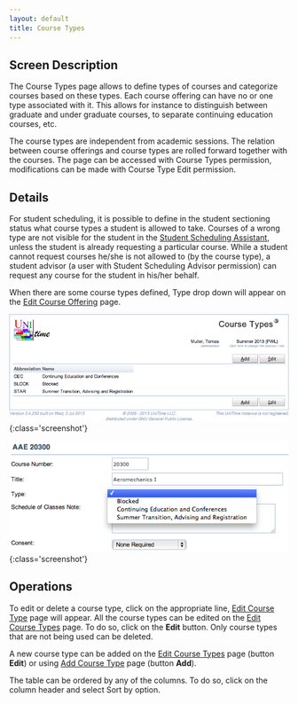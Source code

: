 ```yaml
---
layout: default
title: Course Types
---
```



## Screen Description


 The Course Types page allows to define types of courses and categorize courses based on these types. Each course offering can have no or one type associated with it. This allows for instance to distinguish between graduate and under graduate courses, to separate continuing education courses, etc.


 The course types are independent from academic sessions. The relation between course offerings and course types are rolled forward together with the courses. The page can be accessed with Course Types permission, modifications can be made with Course Type Edit permission.

## Details


 For student scheduling, it is possible to define in the student sectioning status what course types a student is allowed to take. Courses of a wrong type are not visible for the student in the [Student Scheduling Assistant](student-scheduling-assistant), unless the student is already requesting a particular course. While a student cannot request courses he/she is not allowed to (by the course type), a student advisor (a user with Student Scheduling Advisor permission) can request any course for the student in his/her behalf.


 When there are some course types defined, Type drop down will appear on the [Edit Course Offering](edit-course-offering) page.


![Course Types](images/course-types-1.png){:class='screenshot'}


![Course Types](images/course-types-2.png){:class='screenshot'}

## Operations


 To edit or delete a course type, click on the appropriate line, [Edit Course Type](edit-course-type) page will appear. All the course types can be edited on the [Edit Course Types](edit-course-types) page. To do so, click on the **Edit** button. Only course types that are not being used can be deleted.


 A new course type can be added on the [Edit Course Types](edit-course-types) page (button **Edit**) or using [Add Course Type](add-course-type) page (button **Add**).


 The table can be ordered by any of the columns. To do so, click on the column header and select Sort by <column name> option.
